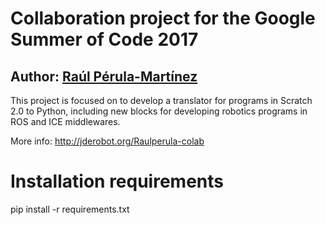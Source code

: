 # Collaboration project for the Google Summer of Code 2017

## Author: [Raúl Pérula-Martínez](http://raulperula.github.io/)

This project is focused on to develop a translator for programs in Scratch 2.0 to Python, including new blocks for developing robotics programs in ROS and ICE middlewares.

More info: http://jderobot.org/Raulperula-colab

# Installation requirements

 pip install -r requirements.txt
